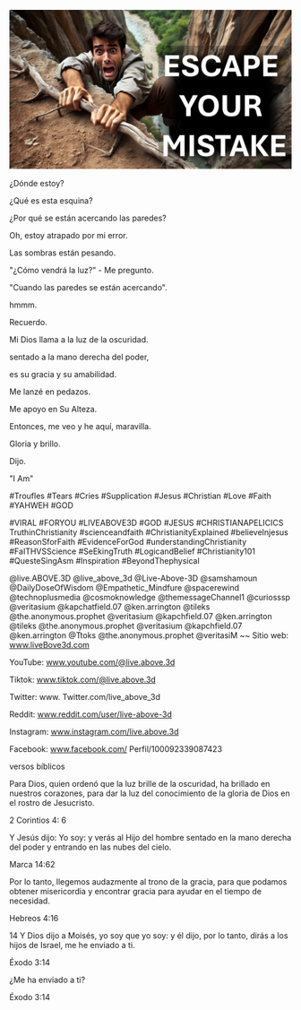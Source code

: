 ![Video cover image](../cover.jpeg "cover-photo")

¿Dónde estoy?

¿Qué es esta esquina?

¿Por qué se están acercando las paredes?

Oh, estoy atrapado por mi error.

Las sombras están pesando.

"¿Cómo vendrá la luz?" - Me pregunto.

"Cuando las paredes se están acercando".

hmmm.

Recuerdo.

Mi Dios llama a la luz de la oscuridad.

sentado a la mano derecha del poder,

es su gracia y su amabilidad.

Me lanzé en pedazos.

Me apoyo en Su Alteza.

Entonces, me veo y he aquí, maravilla.

Gloria y brillo.

Dijo.

"I Am"


#Troufles #Tears #Cries #Supplication #Jesus #Christian #Love #Faith #YAHWEH #GOD

#VIRAL #FORYOU #LIVEABOVE3D #GOD #JESUS ​​#CHRISTIANAPELICICS TruthinChristianity #scienceandfaith #ChristianityExplained #believeInjesus #ReasonSforFaith #EvidenceForGod #understandingChristianity #FaITHVSScience #SeEkingTruth #LogicandBelief #Christianity101 #QuesteSingAsm #Inspiration #BeyondThephysical

@live.ABOVE.3D @live_above_3d @Live-Above-3D @samshamoun @DailyDoseOfWisdom @Empathetic_Mindfure @spacerewind @technoplusmedia @cosmoknowledge @themessageChannel1 @curiosssp @veritasium @kapchatfield.07 @ken.arrington @tileks @the.anonymous.prophet @veritasium @kapchfield.07 @ken.arrington @tileks @the.anonymous.prophet @veritasium @kapchfield.07 @ken.arrington @Ttoks @the.anonymous.prophet @veritasiM ~~ Sitio web: www.liveBove3d.com


YouTube: www.youtube.com/@live.above.3d

Tiktok: www.tiktok.com/@live.above.3d

Twitter: www. Twitter.com/live_above_3d

Reddit: www.reddit.com/user/live-above-3d

Instagram: www.instagram.com/live.above.3d

Facebook: www.facebook.com/ Perfil/100092339087423

versos bíblicos

Para Dios, quien ordenó que la luz brille de la oscuridad, ha brillado en nuestros corazones, para dar la luz del conocimiento de la gloria de Dios en el rostro de Jesucristo.


2 Corintios 4: 6

Y Jesús dijo: Yo soy: y verás al Hijo del hombre sentado en la mano derecha del poder y entrando en las nubes del cielo.

Marca 14:62

Por lo tanto, llegemos audazmente al trono de la gracia, para que podamos obtener misericordia y encontrar gracia para ayudar en el tiempo de necesidad.

Hebreos 4:16

14 Y Dios dijo a Moisés, yo soy que yo soy: y él dijo, por lo tanto, dirás a los hijos de Israel, me he enviado a ti.

Éxodo 3:14

¿Me ha enviado a ti?

Éxodo 3:14
